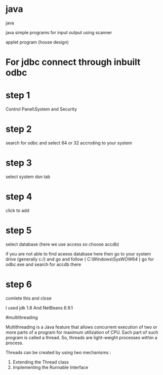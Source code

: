 # java
 java 
 
 
 java simple programs for input output using scanner 
 
 applet program (house design)


# For jdbc connect  through  inbuilt  odbc

# step 1 
Control Panel\System and Security  
# step 2 
search for odbc and select 64 or 32 accroding to your system 
# step 3  
select system dsn tab 
# step 4 
click to add 
# step 5 
select  database (here we use access so choose accdb)


if you are not able to find aceess database here then go to your system drive (generally c:/) and go and follow ( C:\Windows\SysWOW64 ) go for odbc.exe and search for accdb there 
# step 6 
comlete this and close 


I used jdk 1.8 And NetBeans  6.9.1 


#multithreading 

Multithreading is a Java feature that allows concurrent execution of two or more parts of a program for maximum utilization of CPU. Each part of such program is called a thread. So, threads are light-weight processes within a process.

Threads can be created by using two mechanisms :
1. Extending the Thread class
2. Implementing the Runnable Interface

